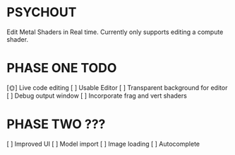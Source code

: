 # PSYCHOUT

Edit Metal Shaders in Real time. 
Currently only supports editing a compute shader.

# PHASE ONE TODO
  [🌞] Live code editing
  [ ] Usable Editor
  [ ] Transparent background for editor
  [ ] Debug output window
  [ ] Incorporate frag and vert shaders

# PHASE TWO ???
  [ ] Improved UI
  [ ] Model import
  [ ] Image loading
  [ ] Autocomplete

